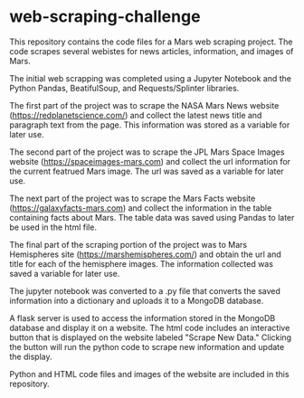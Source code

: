 # web-scraping-challenge
This repository contains the code files for a Mars web scraping project. The code scrapes several webistes for news articles, information, and images of Mars.

The initial web scrapping was completed using a Jupyter Notebook and the Python Pandas, BeatifulSoup, and Requests/Splinter libraries.

The first part of the project was to scrape the NASA Mars News website (https://redplanetscience.com/) and collect the latest news title and paragraph text from the page. This information was stored as a variable for later use.

The second part of the project was to scrape the JPL Mars Space Images website (https://spaceimages-mars.com) and collect the url information for the current featrued Mars image. The url was saved as a variable for later use.

The next part of the project was to scrape the Mars Facts website (https://galaxyfacts-mars.com) and collect the information in the table containing facts about Mars. The table data was saved using Pandas to later be used in the html file.

The final part of the scraping portion of the project was to Mars Hemispheres site (https://marshemispheres.com/) and obtain the url and title for each of the hemisphere images. The information collected was saved a variable for later use.

The jupyter notebook was converted to a .py file that converts the saved information into a dictionary and  uploads it to a MongoDB database.

A flask server is used to access the information stored in the MongoDB database and display it on a website. The html code includes an interactive button that is displayed on the website labeled "Scrape New Data." Clicking the button will run the python code to scrape new information and update the display.

Python and HTML code files and images of the website are included in this repository.
